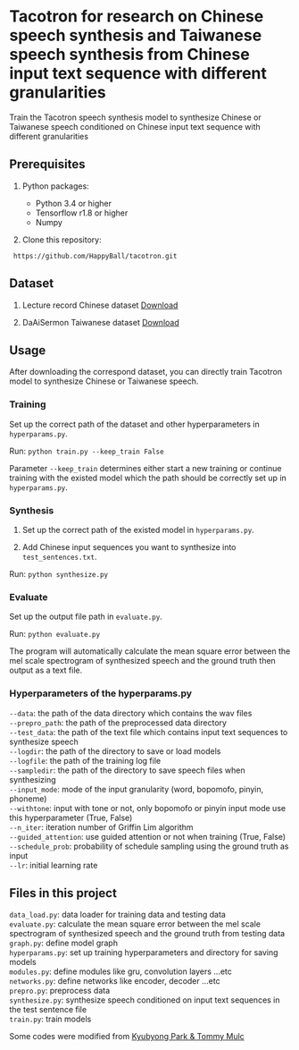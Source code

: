 # Tacotron for research on Chinese speech synthesis and Taiwanese speech synthesis from Chinese input text sequence with different granularities

Train the Tacotron speech synthesis model to synthesize Chinese or Taiwanese
speech conditioned on Chinese input text sequence with different granularities

## Prerequisites
1. Python packages:
    - Python 3.4 or higher
    - Tensorflow r1.8 or higher
    - Numpy

2. Clone this repository:
```shell=
 https://github.com/HappyBall/tacotron.git
```

## Dataset

1. Lecture record Chinese dataset [Download](http://speech.ee.ntu.edu.tw/~yangchiyi/lecture_tts_data.tgz)

2. DaAiSermon Taiwanese dataset [Download](http://speech.ee.ntu.edu.tw/~yangchiyi/DaAiSermon.tgz)

## Usage

After downloading the correspond dataset, you can directly train Tacotron model to synthesize Chinese or Taiwanese speech.

### Training

Set up the correct path of the dataset and other hyperparameters in `hyperparams.py`.

Run:
`python train.py --keep_train False`

Parameter `--keep_train` determines either start a new training or continue
training with the existed model which the path should be correctly set up in `hyperparams.py`.

### Synthesis

1. Set up the correct path of the existed model in `hyperparams.py`.

2. Add Chinese input sequences you want to synthesize into
   `test_sentences.txt`.

Run:
`python synthesize.py`

### Evaluate

Set up the output file path in `evaluate.py`.

Run:
`python evaluate.py`

The program will automatically calculate the mean square error between the mel scale spectrogram of synthesized speech and the ground truth then output as a text file.

### Hyperparameters of the hyperparams.py
`--data`: the path of the data directory which contains the wav files  
`--prepro_path`: the path of the preprocessed data directory  
`--test_data`: the path of the text file which contains input text sequences to synthesize speech  
`--logdir`: the path of the directory to save or load models  
`--logfile`: the path of the training log file  
`--sampledir`: the path of the directory to save speech files when synthesizing  
`--input_mode`: mode of the input granularity (word, bopomofo, pinyin, phoneme)  
`--withtone`: input with tone or not, only bopomofo or pinyin input mode use this hyperparameter (True, False)  
`--n_iter`: iteration number of Griffin Lim algorithm  
`--guided_attention`: use guided attention or not when training (True, False)  
`--schedule_prob`: probability of schedule sampling using the ground truth as input  
`--lr`: initial learning rate  


## Files in this project
`data_load.py`: data loader for training data and testing data  
`evaluate.py`: calculate the mean square error between the mel scale spectrogram of synthesized speech and the ground truth from testing data  
`graph.py`: define model graph  
`hyperparams.py`: set up training hyperparameters and directory for saving models  
`modules.py`: define modules like gru, convolution layers ...etc  
`networks.py`: define networks like encoder, decoder ...etc  
`prepro.py`: preprocess data  
`synthesize.py`: synthesize speech conditioned on input text sequences in the test sentence file  
`train.py`: train models  

Some codes were modified from [Kyubyong Park & Tommy Mulc](https://github.com/Kyubyong/tacotron.git)
